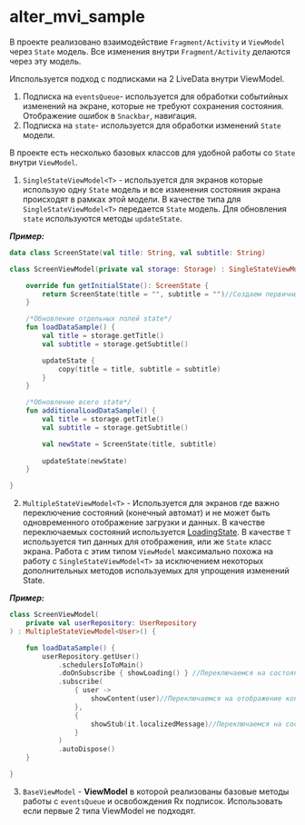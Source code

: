 # alter_mvi_sample

В проекте реализовано взаимодействие `Fragment/Activity` и `ViewModel` через `State` модель. Все изменения внутри `Fragment/Activity` делаются через эту модель.

Ипспользуется подход с подписками на 2 LiveData внутри ViewModel.
1. Подписка на `eventsQueue`- используется для обработки событийных изменений на экране, которые не требуют сохранения состояния. Отображение ошибок в `Snackbar`, навигация.
2. Подписка на `state`- используется для обработки изменений `State` модели.

В проекте есть несколько базовых классов для удобной работы со `State` внутри `ViewModel`. 
1. `SingleStateViewModel<T>` - используется для экранов которые использую одну `State` модель и все изменения состояния экрана происходят в рамках этой модели. В качестве типа для `SingleStateViewModel<T>` передается `State` модель. Для обновления `state` используются методы `updateState`.

***Пример:***
```kotlin
data class ScreenState(val title: String, val subtitle: String)
```

```kotlin
class ScreenViewModel(private val storage: Storage) : SingleStateViewModel<ScreenState>() {

    override fun getInitialState(): ScreenState {
        return ScreenState(title = "", subtitle = "")//Создаем первичный State экрана
    }

    /*Обновление отдельных полей state*/
    fun loadDataSample() {
        val title = storage.getTitle()
        val subtitle = storage.getSubtitle()

        updateState {
            copy(title = title, subtitle = subtitle)
        }
    }

    /*Обновление всего state*/
    fun additionalLoadDataSample() {
        val title = storage.getTitle()
        val subtitle = storage.getSubtitle()

        val newState = ScreenState(title, subtitle)
        
        updateState(newState)
    }

}
```
2. `MultipleStateViewModel<T>` - Используется для экранов где важно переключение состояний (конечный автомат) и не может быть одновременного отображение загрузки и данных. В качестве переключаемых состояний используется [LoadingState<T>](app/src/main/kotlin/com/iphk/mobile/app/ui/base/LoadingState.kt). В качестве `T` используется тип данных для отображения, или же `State` класс экрана. Работа с этим типом `ViewModel` максимально похожа на работу с  `SingleStateViewModel<T>` за исключением некоторых дополнительных методов используемых для упрощения изменений State. 

***Пример:***
```kotlin
class ScreenViewModel(
    private val userRepository: UserRepository
) : MultipleStateViewModel<User>() {

    fun loadDataSample() {
        userRepository.getUser()
            .schedulersIoToMain()
            .doOnSubscribe { showLoading() } //Переключаемся на состояние загрузки
            .subscribe(
                { user ->
                    showContent(user)//Переключаемся на отображение контента
                },
                {
                    showStub(it.localizedMessage)//Переключаемся на состояние ошибки
                }
            )
            .autoDispose()
    }

}

```
3. `BaseViewModel` - **ViewModel** в которой реализованы базовые методы работы с `eventsQueue` и освобождения Rx подписок. Использовать если первые 2 типа ViewModel не подходят.
